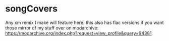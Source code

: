 # songCovers
Any xm remix I make will feature here.
this also has flac versions if you want those
mirror of my stuff over on modarchive: https://modarchive.org/index.php?request=view_profile&query=94381.
